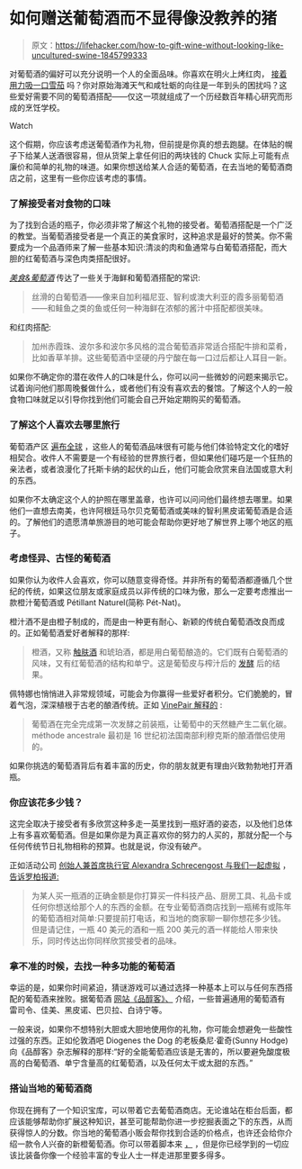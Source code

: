 # 如何赠送葡萄酒而不显得像没教养的猪

> 原文：<https://lifehacker.com/how-to-gift-wine-without-looking-like-uncultured-swine-1845799333>

对葡萄酒的偏好可以充分说明一个人的全面品味。你喜欢在明火上烤红肉， [接着用力吸一口雪茄](https://lifehacker.com/how-to-smoke-a-cigar-1845656441) 吗？你对原始海滩天气和咸牡蛎的向往是一年到头的困扰吗？这些爱好需要不同的葡萄酒搭配——仅这一项就组成了一个历经数百年精心研究而形成的烹饪学校。

Watch

这个假期，你应该考虑送葡萄酒作为礼物，但前提是你真的想去跑腿。在体贴的幌子下给某人送酒很容易，但从货架上拿任何旧的两块钱的 Chuck 实际上可能有点廉价和简单的礼物的味道。如果你想送给某人合适的葡萄酒，在去当地的葡萄酒商店之前，这里有一些你应该考虑的事情。

### 了解接受者对食物的口味

为了找到合适的瓶子，你必须非常了解这个礼物的接受者。葡萄酒搭配是一个广泛的教堂。当葡萄酒接受者是一个真正的美食家时，这种追求是最好的赞美。你不需要成为一个品酒师来了解一些基本知识:清淡的肉和鱼通常与白葡萄酒搭配，而大胆的红葡萄酒与深色肉类搭配很好。

[*美食&葡萄酒*](https://www.foodandwine.com/wine/15-rules-great-wine-and-food-pairings) 传达了一些关于海鲜和葡萄酒搭配的常识:

> 丝滑的白葡萄酒——像来自加利福尼亚、智利或澳大利亚的霞多丽葡萄酒——和鲑鱼之类的鱼或任何一种海鲜在浓郁的酱汁中搭配都很美味。

和红肉搭配:

> 加州赤霞珠、波尔多和波尔多风格的混合葡萄酒非常适合搭配牛排和菜肴，比如香草羊排。这些葡萄酒中坚硬的丹宁酸在每一口过后都让人耳目一新。

如果你不确定你的潜在收件人的口味是什么，你可以问一些微妙的问题来揭示它。试着询问他们那周晚餐做什么，或者他们有没有喜欢去的餐馆。了解这个人的一般食物口味就足以引导你找到他们可能会自己开始定期购买的葡萄酒。

### 了解这个人喜欢去哪里旅行

葡萄酒产区 [遍布全球](https://www.cntraveler.com/gallery/best-wine-regions-to-visit) ，这些人的葡萄酒品味很有可能与他们体验特定文化的嗜好相契合。收件人不需要是一个有经验的世界旅行者，但如果他们碰巧是一个狂热的亲法者，或者浪漫化了托斯卡纳的起伏的山丘，他们可能会欣赏来自法国或意大利的东西。

如果你不太确定这个人的护照在哪里盖章，也许可以问问他们最终想去哪里。如果他们一直想去南美，也许阿根廷马尔贝克葡萄酒或美味的智利黑皮诺葡萄酒是合适的。了解他们的遗愿清单旅游目的地可能会帮助你更好地了解世界上哪个地区的瓶子。

### 考虑怪异、古怪的葡萄酒

如果你认为收件人会喜欢，你可以随意变得奇怪。并非所有的葡萄酒都遵循几个世纪的传统，如果这位朋友或家庭成员以非传统的口味为傲，那么一定要考虑推出一款橙汁葡萄酒或 Pétillant Naturel(简称 Pét-Nat)。

橙汁酒不是由橙子制成的，而是由一种更有耐心、新颖的传统白葡萄酒改良而成的。正如葡萄酒爱好者解释的那样:

> 橙酒，又称 [触肤酒](https://www.winemag.com/2019/07/10/skin-contact-white-wines-orange-wine-beginners/) 和琥珀酒，都是用白葡萄酿造的。它们既有白葡萄酒的风味，又有红葡萄酒的结构和单宁。这是葡萄皮与榨汁后的 [发酵](https://www.winemag.com/2019/09/24/how-white-wine-is-made/) 后的结果。

佩特娜也悄悄进入非常规领域，可能会为你赢得一些爱好者积分。它们脆脆的，冒着气泡，深深植根于古老的酿酒传统。正如 [VinePair 解释的](https://vinepair.com/articles/pet-nat-wine/) :

> 葡萄酒在完全完成第一次发酵之前装瓶，让葡萄中的天然糖产生二氧化碳。méthode ancestrale 最初是 16 世纪初法国南部利穆克斯的酿酒僧侣使用的。

如果你挑选的葡萄酒背后有着丰富的历史，你的朋友就更有理由兴致勃勃地打开酒瓶。

### 你应该花多少钱？

这完全取决于接受者有多欣赏这种多走一英里找到一瓶好酒的姿态，以及他们总体上有多喜欢葡萄酒。但是如果你是为真正喜欢你的努力的人买的，那就分配一个与任何传统节日礼物相称的预算。也就是说，你没有破产。

正如活动公司 [创始人兼首席执行官 Alexandra Schrecengost 与我们一起虚拟](https://virtualwithus.com/) ， [告诉罗柏报道:](https://robbreport.com/food-drink/wine/how-to-give-wine-gift-1234583128/)

> 为某人买一瓶酒的正确金额是你打算买一件科技产品、厨房工具、礼品卡或任何你想送给那个人的东西的金额。在专业葡萄酒商店找到一瓶稀有或陈年的葡萄酒相对简单:只要提前打电话，和当地的商家聊一聊你想花多少钱。但是请记住，一瓶 40 美元的酒和一瓶 200 美元的酒一样能给人带来快乐，同时传达出你同样欣赏接受者的品味。

### 拿不准的时候，去找一种多功能的葡萄酒

幸运的是，如果你时间紧迫，猜谜游戏可以通过选择一种基本上可以与任何东西搭配的葡萄酒来挫败。据葡萄酒 [网站《品醇客》、](https://www.decanter.com/learn/versatile-wines-with-food-meal-pairing-436092/) 介绍，一些普遍通用的葡萄酒有雷司令、佳美、黑皮诺、巴贝拉、白诗宁等。

一般来说，如果你不想特别大胆或大胆地使用你的礼物，你可能会想避免一些酸性过强的东西。正如伦敦酒吧 Diogenes the Dog 的老板桑尼·霍奇(Sunny Hodge)向《品醇客》杂志解释的那样:“好的全能葡萄酒应该是无害的，所以要避免酸度极高的白葡萄酒、单宁含量高的红葡萄酒，以及任何太干或太甜的东西。”

### 搭讪当地的葡萄酒商

你现在拥有了一个知识宝库，可以带着它去葡萄酒商店。无论谁站在柜台后面，都应该能够帮助你扩展这种知识，甚至可能帮助你进一步挖掘表面之下的东西，从而获得惊人的分数。你当地的葡萄酒小贩会帮你找到合适的价格点，也许还会给你介绍一款令人兴奋的新橙葡萄酒。你可以带着脚本来 [，](https://www.bonappetit.com/drinks/wine/article/wine-store-questions) ，但是你已经学到的一切应该比装备你像一个经验丰富的专业人士一样走进那里要多得多。